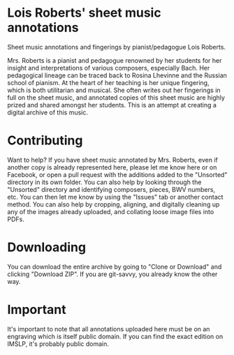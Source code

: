 # Lois Roberts' sheet music annotations
Sheet music annotations and fingerings by pianist/pedagogue Lois Roberts.

Mrs. Roberts is a pianist and pedagogue renowned by her students for her insight and interpretations of various composers, especially Bach. Her pedagogical lineage can be traced back to Rosina Lhevinne and the Russian school of pianism. At the heart of her teaching is her unique fingering, which is both utilitarian and musical. She often writes out her fingerings in full on the sheet music, and annotated copies of this sheet music are highly prized and shared amongst her students. This is an attempt at creating a digital archive of this music.

# Contributing

Want to help? If you have sheet music annotated by Mrs. Roberts, even if another copy is already represented here, please let me know here or on Facebook, or open a pull request with the additions added to the "Unsorted" directory in its own folder.
You can also help by looking through the "Unsorted" directory and identifying composers, pieces, BWV numbers, etc. You can then let me know by using the "Issues" tab or another contact method.
You can also help by cropping, aligning, and digitally cleaning up any of the images already uploaded, and collating loose image files into PDFs.

# Downloading

You can download the entire archive by going to "Clone or Download" and clicking "Download ZIP". If you are git-savvy, you already know the other way.

# Important

It's important to note that all annotations uploaded here must be on an engraving which is itself public domain. If you can find the exact edition on IMSLP, it's probably public domain.
